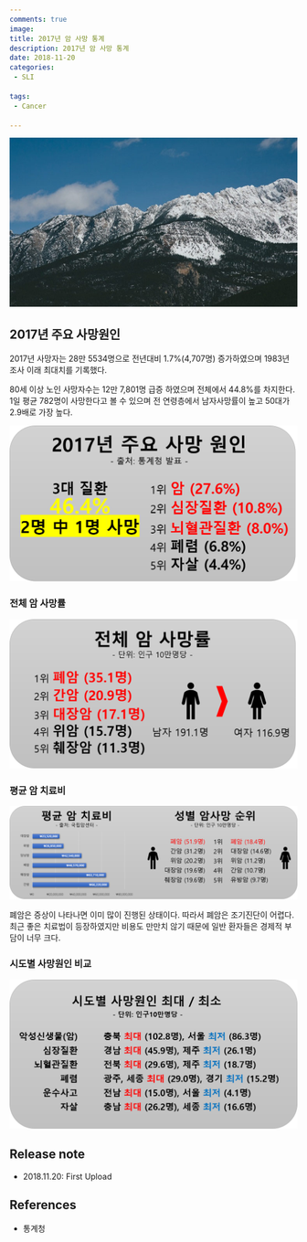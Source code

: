 ```yaml
---
comments: true
image:
title: 2017년 암 사망 통계
description: 2017년 암 사망 통계
date: 2018-11-20
categories:
 - SLI

tags:
 - Cancer

---
```


<img src="/images/fulls/05.jpg" class="fit image">

## 2017년 주요 사망원인

2017년 사망자는 28만 5534명으로 전년대비 1.7%(4,707명) 증가하였으며 1983년 조사 이래 최대치를 기록했다.

80세 이상 노인 사망자수는 12만 7,801명 급증 하였으며 전체에서 44.8%를 차지한다. 1일 평균 782명이 사망한다고 볼 수 있으며 전 연령층에서 남자사망률이 높고 50대가 2.9배로 가장 높다.


<img src = "https://github.com/mikail0205/mikail0205.github.io/blob/master/assets/images/2018/SLI/2017%20%EC%A3%BC%EC%9A%94%20%EC%82%AC%EB%A7%9D%EC%9B%90%EC%9D%B8.png?raw=true" class = "fit image">

### 전체 암 사망률

<img src = "https://github.com/mikail0205/mikail0205.github.io/blob/master/assets/images/2018/SLI/2017%20%EC%95%94%20%EC%82%AC%EB%A7%9D%EB%A5%A0.png?raw=true" class = "fit image">

### 평균 암 치료비

<img src = "https://github.com/mikail0205/mikail0205.github.io/blob/master/assets/images/2018/SLI/%ED%8F%89%EA%B7%A0%20%EC%95%94%20%EC%B9%98%EB%A3%8C%EB%B9%84,%20%EC%84%B1%EB%B3%84%20%EC%95%94%EC%82%AC%EB%A7%9D%20%EC%88%9C%EC%9C%84.png?raw=true" class = "fit image">

폐암은 증상이 나타나면 이미 많이 진행된 상태이다. 따라서 폐암은 조기진단이 어렵다. 최근 좋은 치료법이 등장하였지만 비용도 만만치 않기 때문에 일반 환자들은 경제적 부담이 너무 크다.

### 시도별 사망원인 비교

<img src = "https://github.com/mikail0205/mikail0205.github.io/blob/master/assets/images/2018/SLI/%EC%8B%9C%EB%8F%84%EB%B3%84%20%EC%82%AC%EB%A7%9D%EC%9B%90%EC%9D%B8%20%EC%B5%9C%EB%8C%80,%20%EC%B5%9C%EC%86%8C.png?raw=true" class = "fit image">


## Release note
- 2018.11.20: First Upload

## References
- 통계청
